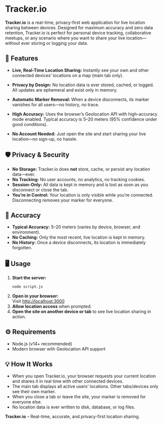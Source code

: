 # Tracker.io

**Tracker.io** is a real-time, privacy-first web application for live location sharing between devices. Designed for maximum accuracy and zero data retention, Tracker.io is perfect for personal device tracking, collaborative meetups, or any scenario where you want to share your live location—without ever storing or logging your data.

## 🚀 Features

- **Live, Real-Time Location Sharing:** Instantly see your own and other connected devices’ locations on a map (main tab only).
- **Privacy by Design:** No location data is ever stored, cached, or logged. All updates are ephemeral and exist only in memory.
- **Automatic Marker Removal:** When a device disconnects, its marker vanishes for all users—no history, no trace.

- **High Accuracy:** Uses the browser’s Geolocation API with high-accuracy mode enabled. Typical accuracy is 5–20 meters (95% confidence under good conditions).
- **No Account Needed:** Just open the site and start sharing your live location—no sign-up, no hassle.

## 🛡️ Privacy & Security

- **No Storage:** Tracker.io does **not** store, cache, or persist any location data—ever.
- **No Tracking:** No user accounts, no analytics, no tracking cookies.
- **Session-Only:** All data is kept in memory and is lost as soon as you disconnect or close the tab.
- **You’re in Control:** Your location is only visible while you’re connected. Disconnecting removes your marker for everyone.


## 📏 Accuracy

- **Typical Accuracy:** 5–20 meters (varies by device, browser, and environment).
- **No Caching:** Only the most recent, live location is kept in memory.
- **No History:** Once a device disconnects, its location is immediately forgotten.


## 🖥️ Usage

1. **Start the server:**  
	```bash
	node script.js
	```
2. **Open in your browser:**  
	Visit [http://localhost:3000](http://localhost:3000)
3. **Allow location access** when prompted.
4. **Open the site on another device or tab** to see live location sharing in action.

## ⚙️ Requirements

- Node.js (v14+ recommended)
- Modern browser with Geolocation API support

## 💡 How It Works

- When you open Tracker.io, your browser requests your current location and shares it in real time with other connected devices.
- The main tab displays all active users’ locations. Other tabs/devices only see their own marker.
- When you close a tab or leave the site, your marker is removed for everyone else.
- No location data is ever written to disk, database, or log files.





**Tracker.io** – Real-time, accurate, and privacy-first location sharing.
